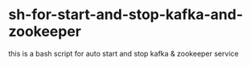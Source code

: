 # sh-for-start-and-stop-kafka-and-zookeeper

this is a bash script for auto start and stop kafka & zookeeper service
